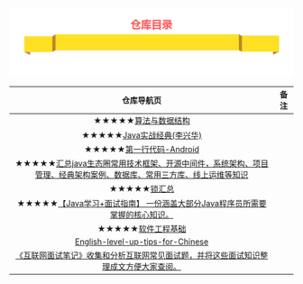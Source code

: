 <div align="center">
<img src="https://github.com/wangyr45/Warehouse-directory/blob/master/images/70.png">
</div>


| 仓库导航页 | 备注 |
| :------: | :------:|
| ★★★★★[算法与数据结构](https://github.com/wangyr45/Algorithm-and-data-structure) |   |
| ★★★★★[Java实战经典(李兴华)](https://github.com/wangyr45/Study-Java) |    |  
| ★★★★★[第一行代码-Android](https://github.com/wangyr45/Android_study) |   |
| ★★★★★[汇总java生态圈常用技术框架、开源中间件，系统架构、项目管理、经典架构案例、数据库、常用三方库、线上运维等知识](https://github.com/aalansehaiyang/technology-talk) |   |
| ★★★★★[锁汇总](https://github.com/aalansehaiyang/Lock-Learning) |   |
| ★★★★★[【Java学习+面试指南】 一份涵盖大部分Java程序员所需要掌握的核心知识。](https://github.com/Snailclimb/JavaGuide) |   |
| ★★★★★[软件工程基础](https://github.com/wxyyxc1992/SoftwareEngineering-Series) |   |
| [English-level-up-tips-for-Chinese](https://byoungd.gitbook.io/english-level-up-tips/) |  |
| [《互联网面试笔记》收集和分析互联网常见面试题，并将这些面试知识整理成文方便大家查阅。](https://github.com/zhengjianglong915/note-of-interview) |  |
